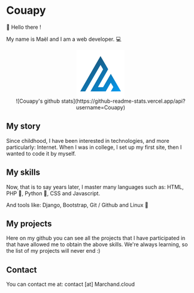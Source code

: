# Couapy

👋 Hello there !

My name is Maël and I am a web developer. 💻

<div align="center"><img height="128" width="128" alt="Couapy's logo" align="center" src="https://github.com/Couapy/Couapy/raw/master/assets/logo.svg"></div>

<div align="center">![Couapy's github stats](https://github-readme-stats.vercel.app/api?username=Couapy)</div>

## My story

Since childhood, I have been interested in technologies, and more particularly: Internet.
When I was in college, I set up my first site, then I wanted to code it by myself.

## My skills

Now, that is to say years later, I master many languages such as: HTML, PHP 🐘, Python 🐍, CSS and Javascript.

And tools like: Django, Bootstrap, Git / Github and Linux 🐧

## My projects

Here on my github you can see all the projects that I have participated in that have allowed me to obtain the above skills.
We're always learning, so the list of my projects will never end :)

## Contact

You can contact me at: contact [at] Marchand.cloud
